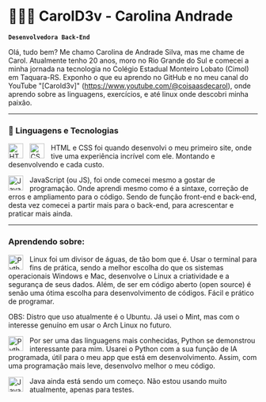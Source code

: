 # 👩🏾‍💻 CarolD3v - Carolina Andrade

**`Desenvolvedora Back-End`**

Olá, tudo bem? Me chamo Carolina de Andrade Silva, mas me chame de Carol. Atualmente tenho 20 anos, moro no Rio Grande do Sul e comecei a minha jornada na tecnologia no Colégio Estadual Monteiro Lobato (Cimol) em Taquara-RS. Exponho o que eu aprendo no GitHub e no meu canal do YouTube "[Carold3v]" (https://www.youtube.com/@coisaasdecarol), onde aprendo sobre as linguagens, exercícios, e até linux onde descobri minha paixão. 

---

### 🤖 Linguagens e Tecnologias

<img 
    align="left" 
    alt="HTML"
    title="HTML" 
    width="30px" 
    style="padding-right: 10px;" 
    src="https://cdn.jsdelivr.net/gh/devicons/devicon@latest/icons/html5/html5-original.svg" 
/>
<img 
    align="left" 
    alt="CSS" 
    title="CSS"
    width="30px" 
    style="padding-right: 10px;" 
    src="https://cdn.jsdelivr.net/gh/devicons/devicon@latest/icons/css3/css3-original.svg" 
/>

<p>HTML e CSS foi quando desenvolvi o meu primeiro site, onde tive uma experiência incrível com ele. Montando e desenvolvendo e cada custo.</p>

<img 
    align="left" 
    alt="JavaScript" 
    title="JavaScript"
    width="30px" 
    style="padding-right: 10px;" 
    src="https://cdn.jsdelivr.net/gh/devicons/devicon@latest/icons/javascript/javascript-original.svg" 
/>

<p>JavaScript (ou JS), foi onde comecei mesmo a gostar de programação. Onde aprendi mesmo como é a sintaxe, correção de erros e ampliamento para o código. Sendo de função front-end e back-end, desta vez comecei a partir mais para o back-end, para acrescentar e praticar mais ainda.</p>

---

### Aprendendo sobre: 

<img 
    align="left" 
    alt="Python" 
    title="Python"
    width="30px" 
    style="padding-right: 10px;" 
    src="https://cdn.jsdelivr.net/gh/devicons/devicon@latest/icons/linux/linux-original.svg"
/>

<p>Linux foi um divisor de águas, de tão bom que é. Usar o terminal para fins de prática, sendo a melhor escolha do que os sistemas operacionais Windows e Mac, desenvolve o Linux a criatividade e a segurança de seus dados. Além, de ser em código aberto (open source) é senão uma ótima escolha para desenvolvimento de códigos. Fácil e prático de programar.</p>

<p>OBS: Distro que uso atualmente é o Ubuntu. Já usei o Mint, mas com o interesse genuíno em usar o Arch Linux no futuro. </p>

<img 
    align="left" 
    alt="Python" 
    title="Python"
    width="30px" 
    style="padding-right: 10px;" 
    src="https://cdn.jsdelivr.net/gh/devicons/devicon@latest/icons/python/python-original.svg" 
/>

<p>Por ser uma das linguagens mais conhecidas, Python se demonstrou interessante para mim. Usarei o Python com a sua função de IA programada, útil para o meu app que está em desenvolvimento. Assim, com uma programação mais leve, desenvolvo melhor o meu código.</p>

<img 
    align="left" 
    alt="Java" 
    title="Java"
    width="30px" 
    style="padding-right: 10px;" 
    src="https://cdn.jsdelivr.net/gh/devicons/devicon@latest/icons/java/java-original.svg" 
/>

<p>Java ainda está sendo um começo. Não estou usando muito atualmente, apenas para testes.</p>

<br/>
<br/>
